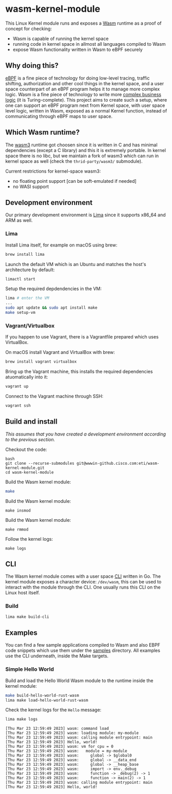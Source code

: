 # wasm-kernel-module

This Linux Kernel module runs and exposes a [Wasm](https://webassembly.org) runtime as a proof of concept for checking:
- Wasm is capable of running the kernel space
- running code in kernel space in allmost all languages compiled to Wasm
- expose Wasm functionality written in Wasm to eBPF securely

## Why doing this?

[eBPF](https://ebpf.io) is a fine piece of technology for doing low-level tracing, traffic shifting, authorization and other cool things in the kernel space, and a user space counterpart of an eBPF program helps it to manage more complex logic. Wasm is a fine piece of technology to write more [complex business logic](https://www.secondstate.io/articles/ebpf-and-webassembly-whose-vm-reigns-supreme/) (it is Turing-complete). This project aims to create such a setup, where one can support an eBPF program next from Kernel space, with user space level logic, written in Wasm, exposed as a normal Kernel function, instead of communicating through eBPF maps to user space.

## Which Wasm runtime?

The [wasm3](https://github.com/wasm3/wasm3) runtime got choosen since it is written in C and has minimal dependencies (except a C library) and this it is extremely portable. In kernel space there is no libc, but we maintain a fork of wasm3 which can run in kernel space as well (check the `thrid-party/wasm3/` submodule).

Current restrictions for kernel-space wasm3:
- no floating point support [can be soft-emulated if needed]
- no WASI support

## Development environment

Our primary development environment is [Lima](https://lima-vm.io) since it supports x86_64 and ARM as well.

### Lima

Install Lima itself, for example on macOS using brew:
```bash
brew install lima
```

Launch the default VM which is an Ubuntu and matches the host's architecture by default:
```bash
limactl start
```

Setup the required depdendencies in the VM:
```bash
lima # enter the VM
...
sudo apt update && sudo apt install make
make setup-vm
```

### Vagrant/Virtualbox

If you happen to use Vagrant, there is a Vagrantfile prepared which uses VirtualBox.

On macOS install Vagrant and VirtualBox with brew:

```bash
brew install vagrant virtualbox
```

Bring up the Vagrant machine, this installs the required dependencies atuomatically into it:

```bash
vagrant up
```

Connect to the Vagrant machine through SSH:

```bash
vagrant ssh
```

## Build and install

*This assumes that you have created a development environment according to the previous section.*

Checkout the code:
```
bash
git clone --recurse-submodules git@wwwin-github.cisco.com:eti/wasm-kernel-module.git
cd wasm-kernel-module
```

Build the Wasm kernel module:

```bash
make
```

Build the Wasm kernel module:
```
make insmod
```

Build the Wasm kernel module:
```
make rmmod
```

Follow the kernel logs:
```
make logs
```

## CLI

The Wasm kernel module comes with a user space [CLI](./cli/) written in Go. The kernel module exposes a character device: `/dev/wasm`, this can be used to interact with the module through the CLI. One usually runs this CLI on the Linux host itself.

### Build

```bash
lima make build-cli
```

## Examples

You can find a few sample applications compiled to Wasm and also EBPF code snippets which use them under the [samples](./samples) directory. All examples use the CLI underneath, inside the Make targets.

### Simple Hello World

Build and load the Hello World Wasm module to the runtime inside the kernel module:

```bash
make build-hello-world-rust-wasm
lima make load-hello-world-rust-wasm
```

Check the kernel logs for the `Hello` message:

```bash
lima make logs
```

```
[Thu Mar 23 12:59:49 2023] wasm: command load
[Thu Mar 23 12:59:49 2023] wasm: loading module: my-module
[Thu Mar 23 12:59:49 2023] wasm: calling module entrypoint: main
[Thu Mar 23 12:59:49 2023] Hello, world!
[Thu Mar 23 12:59:49 2023] wasm: vm for cpu = 0
[Thu Mar 23 12:59:49 2023] wasm:   module = my-module
[Thu Mar 23 12:59:49 2023] wasm:     global -> $global0
[Thu Mar 23 12:59:49 2023] wasm:     global -> __data_end
[Thu Mar 23 12:59:49 2023] wasm:     global -> __heap_base
[Thu Mar 23 12:59:49 2023] wasm:     import -> env._debug
[Thu Mar 23 12:59:49 2023] wasm:     function -> _debug(2) -> 1
[Thu Mar 23 12:59:49 2023] wasm:     function -> main(2) -> 1
[Thu Mar 23 12:59:49 2023] wasm: calling module entrypoint: main
[Thu Mar 23 12:59:49 2023] Hello, world!
```